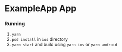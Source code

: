 # ExampleApp App

### Running

1. `yarn`
2. `pod install` in `ios` directory
3. `yarn start` and build using `yarn ios` or `yarn android`
